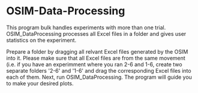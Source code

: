# OSIM-Data-Processing
This program bulk handles experiments with more than one trial. OSIM_DataProcessing processes all Excel files in a folder and gives user statistics on the experiment.

Prepare a folder by dragging all relvant Excel files generated by the OSIM into it. Please make sure that all Excel files are from the same movement (i.e. if you have an experimment where you ran 2-6 and 1-6, create two separate folders '2-6' and '1-6' and drag the corresponding Excel files into each of them. Next, run OSIM_DataProcessing. The program will guide you to make your desired plots. 
